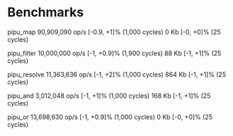 # Benchmarks

pipu_map 90,909,090 op/s [-0.9, +1]% (1,000 cycles)
         0 Kb [-0, +0]% (25 cycles)

pipu_filter 10,000,000 op/s [-1, +0.9]% (1,900 cycles)
            88 Kb [-1, +1]% (25 cycles)

pipu_resolve 11,363,636 op/s [-1, +2]% (1,000 cycles)
             864 Kb [-1, +1]% (25 cycles)

pipu_and 3,012,048 op/s [-1, +1]% (1,000 cycles)
         168 Kb [-1, +1]% (25 cycles)

pipu_or 13,698,630 op/s [-1, +0.9]% (1,000 cycles)
        0 Kb [-0, +0]% (25 cycles)
